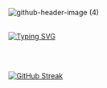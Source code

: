 ![github-header-image (4)](https://github.com/user-attachments/assets/c47a59e0-e115-41b6-b35f-176f0c7fe601)
<br>
<br>

[![Typing SVG](https://jay-website-personal-65b76d6e8318.herokuapp.com?font=Fira+Code&pause=1000&color=6013F7&random=false&width=435&lines=Welcom%3A;Hello%2C+My+name+is+Ingrid;I+am+25+years+old;I+am+from+Brazil;I+am+a+data+science+student)](https://git.io/typing-svg)

<br>
<br>

<div aling= "center">
	
[![GitHub Streak](https://github-readme-streak-stats.herokuapp.com?user=YndiGUID&theme=dark&date_format=j%2Fn%5B%2FY%5D&card_width=850)](https://git.io/streak-stats)
</div>
